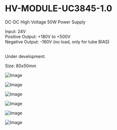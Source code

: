 # HV-MODULE-UC3845-1.0

DC-DC High Voltage 50W Power Supply 

Input: 24V<br>
Positive Output: +180V to +500V<br>
Negative Output: -160V (no load, only for tube BIAS)<br>
<br>

Under development.

Size: 80x50mm

![Image](https://github.com/user-attachments/assets/ef6e3d77-d07c-46da-82e8-1474facfb2c8)

![Image](https://github.com/user-attachments/assets/be82b643-bdd6-47d7-aa20-a83fe6854fe7)

![Image](https://github.com/user-attachments/assets/7f19c25a-dcdf-4f72-9d9e-c11a6de17563)

![Image](https://github.com/user-attachments/assets/925977f4-e34d-4bfe-bf98-ed2263c800fa)

![Image](https://github.com/user-attachments/assets/3118c63c-3b8c-40e8-bcc0-ad6f23f8a8dd)

![Image](https://github.com/user-attachments/assets/80fbea94-d6d6-4b66-8aa9-377e483060f3)